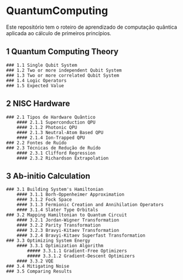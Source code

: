 # QuantumComputing

Este repositório tem o roteiro de aprendizado de computação quântica aplicada ao cálculo de primeiros princípios.

## 1 Quantum Computing Theory

    ### 1.1 Single Qubit System
    ### 1.2 Two or more independent Qubit System
    ### 1.3 Two or more correlated Qubit System
    ### 1.4 Logic Operators
    ### 1.5 Expected Value

## 2 NISC Hardware

    ### 2.1 Tipos de Hardware Quântico
        #### 2.1.1 Superconduction QPU
        #### 2.1.2 Photonic QPU
        #### 2.1.3 Neutral-Atom Based QPU
        #### 2.1.4 Ion-Trapped QPU
    ### 2.2 Fontes de Ruído
    ### 2.3 Técnicas de Redução de Ruído
        #### 2.3.1 Clifford Regression
        #### 2.3.2 Richardson Extrapolation

## 3 Ab-initio Calculation

    ### 3.1 Building System's Hamiltonian
        #### 3.1.1 Borh-Oppenheimer Approximation
        #### 3.1.2 Fock Space
        #### 3.1.3 Fermionic Creation and Annihilation Operators
        #### 3.1.4 Slater Type Orbitals
    ### 3.2 Mapping Hamiltonian to Quantum Circuit
        #### 3.2.1 Jordan-Wigner Transformation
        #### 3.2.2 Parity Transformation
        #### 3.2.3 Bravyi-Kitaev Transformation
        #### 3.2.4 Bravyi-Kitaev Superfast Transformation
    ### 3.3 Optimizing System Energy
        #### 3.3.1 Optimization Algorithm
            ##### 3.3.1.1 Gradient-Free Optimizers
            ##### 3.3.1.2 Gradient-Descent Optimizers
        #### 3.3.2 VQE
    ### 3.4 Mitigating Noise
    ### 3.5 Comparing Results
